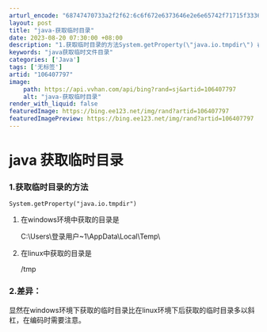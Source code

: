 ```yaml
---
arturl_encode: "68747470733a2f2f62:6c6f672e6373646e2e6e65742f71715f33363932373230312f:61727469636c652f64657461696c732f313036343037373937"
layout: post
title: "java-获取临时目录"
date: 2023-08-20 07:30:00 +08:00
description: "1.获取临时目录的方法System.getProperty(\"java.io.tmpdir\") 在w"
keywords: "java获取临时文件目录"
categories: ['Java']
tags: ['无标签']
artid: "106407797"
image:
    path: https://api.vvhan.com/api/bing?rand=sj&artid=106407797
    alt: "java-获取临时目录"
render_with_liquid: false
featuredImage: https://bing.ee123.net/img/rand?artid=106407797
featuredImagePreview: https://bing.ee123.net/img/rand?artid=106407797
---
```


# java 获取临时目录

### 1.获取临时目录的方法

```
System.getProperty("java.io.tmpdir") 

```

1. 在windows环境中获取的目录是
     
   C:\Users\登录用户~1\AppData\Local\Temp\
2. 在linux中获取的目录是
     
   /tmp

### 2.差异：

显然在windows环境下获取的临时目录比在linux环境下后获取的临时目录多以斜杠，在编码时需要注意。
